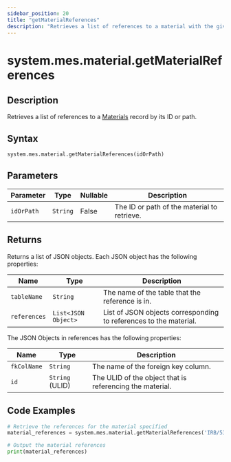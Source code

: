 ```yaml
---
sidebar_position: 20
title: "getMaterialReferences"
description: "Retrieves a list of references to a material with the given ID or path."
---
```


# system.mes.material.getMaterialReferences

## Description

Retrieves a list of references to a [Materials](../../data-model/material-model/material) record by its ID or path.

## Syntax

```python
system.mes.material.getMaterialReferences(idOrPath)
```

## Parameters

| Parameter  | Type     | Nullable | Description                                 |
|------------|----------|----------|---------------------------------------------|
| `idOrPath` | `String` | False    | The ID or path of the material to retrieve. |

## Returns

Returns a list of JSON objects. Each JSON object has the following properties:

| Name         | Type                | Description                                                       |
|--------------|---------------------|-------------------------------------------------------------------|
| `tableName`  | `String`            | The name of the table that the reference is in.                   |
| `references` | `List<JSON Object>` | List of JSON objects corresponding to references to the material. |

The JSON Objects in references has the following properties:

| Name        | Type            | Description                                              |
|-------------|-----------------|----------------------------------------------------------|
| `fkColName` | `String`        | The name of the foreign key column.                      |
| `id`        | `String` (ULID) | The ULID of the object that is referencing the material. |

## Code Examples

```python
# Retrieve the references for the material specified
material_references = system.mes.material.getMaterialReferences('IRB/5391537510212')

# Output the material references
print(material_references)
```
